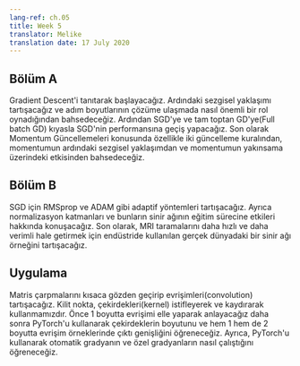```yaml
---
lang-ref: ch.05
title: Week 5
translator: Melike
translation date: 17 July 2020
---
```


## Bölüm A

Gradient Descent'i tanıtarak başlayacağız. Ardındaki sezgisel yaklaşımı tartışacağız ve adım boyutlarının çözüme ulaşmada nasıl önemli bir rol oynadığından bahsedeceğiz. Ardından SGD'ye ve tam toptan GD'ye(Full batch GD) kıyasla SGD'nin performansına geçiş yapacağız. Son olarak Momentum Güncellemeleri konusunda özellikle iki güncelleme kuralından, momentumun ardındaki sezgisel yaklaşımdan ve momentumun yakınsama üzerindeki etkisinden bahsedeceğiz.

## Bölüm B

SGD için RMSprop ve ADAM gibi adaptif yöntemleri tartışacağız. Ayrıca normalizasyon katmanları ve bunların sinir ağının eğitim sürecine etkileri hakkında konuşacağız. Son olarak,  MRI taramalarını daha hızlı ve daha verimli hale getirmek için endüstride kullanılan gerçek dünyadaki bir sinir ağı örneğini tartışacağız.

## Uygulama

Matris çarpmalarını kısaca gözden geçirip evrişimleri(convolution) tartışacağız. Kilit nokta, çekirdekleri(kernel) istifleyerek ve kaydırarak kullanmamızdır. Önce 1 boyutta evrişimi elle yaparak anlayacağız daha sonra PyTorch'u kullanarak çekirdeklerin boyutunu ve hem 1 hem de 2 boyutta evrişim örneklerinde çıktı genişliğini öğreneceğiz. Ayrıca, PyTorch'u kullanarak otomatik gradyanın ve özel gradyanların nasıl çalıştığını öğreneceğiz.
